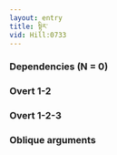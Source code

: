 ```yaml
---
layout: entry
title: སྟིར་
vid: Hill:0733
---
```

### Dependencies (N = 0)


### Overt 1-2


### Overt 1-2-3


### Oblique arguments
